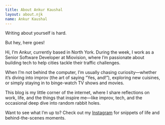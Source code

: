 ```yaml
---
title: About Ankur Kaushal
layout: about.njk
name: Ankur Kaushal
---
```


Writing about yourself is hard.

But hey, here goes!

Hi, I’m Ankur, currently based in North York. During the week, I work as a Senior Software Developer at Miovision, where I’m passionate about building tech to help cities tackle their traffic challenges.

When I’m not behind the computer, I’m usually chasing curiosity—whether it’s diving into improv (the art of saying “Yes, and!”), exploring new cuisines, or simply staying in to binge-watch TV shows and movies.

This blog is my little corner of the internet, where I share reflections on work, life, and the things that inspire me—like improv, tech, and the occasional deep dive into random rabbit holes.

Want to see what I’m up to? Check out my [Instagram](https://www.instagram.com/ankurkaushal_/) for snippets of life and behind-the-scenes moments.
